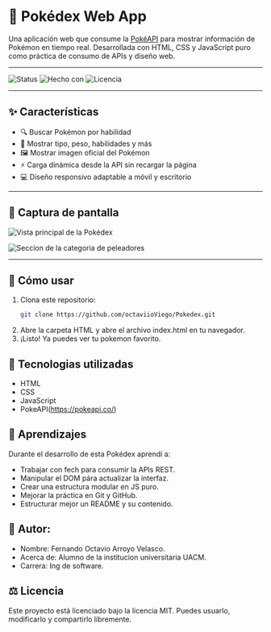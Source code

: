 # 📱 Pokédex Web App

Una aplicación web que consume la [PokéAPI](https://pokeapi.co/) para mostrar información de Pokémon en tiempo real. Desarrollada con HTML, CSS y JavaScript puro como práctica de consumo de APIs y diseño web.

---

![Status](https://img.shields.io/badge/estado-en%20desarrollo-yellow)
![Hecho con](https://img.shields.io/badge/hecho%20con-JavaScript-blue)
![Licencia](https://img.shields.io/badge/licencia-MIT-green)

---

## ✨ Características

- 🔍 Buscar Pokémon por habilidad
- 🧬 Mostrar tipo, peso, habilidades y más
- 🖼️ Mostrar imagen oficial del Pokémon
- ⚡ Carga dinámica desde la API sin recargar la página
- 💻 Diseño responsivo adaptable a móvil y escritorio

---

## 📸 Captura de pantalla

![Vista principal de la Pokédex](IMAGENES-DEMO/main.png)

![Seccion de la categoria de peleadores](IMAGENES/peleador.png)


---

## 🚀 Cómo usar

1. Clona este repositorio:
   ```bash
   git clone https://github.com/octaviioViego/Pokedex.git

2. Abre la carpeta HTML y abre el archivo index.html en tu navegador.
3. ¡Listo! Ya puedes ver tu pokemon favorito.

## 🤖 Tecnologias utilizadas
- HTML
- CSS
- JavaScript
- PokeAPI(https://pokeapi.co/)

## 🧠 Aprendizajes
 Durante el desarrollo de esta Pokédex aprendí a:
- Trabajar con fech para consumir la APIs REST.
- Manipular el DOM pára actualizar la interfaz.
- Crear una estructura modular en JS puro.
- Mejorar la práctica en Git y GitHub.
- Estructurar mejor un README y su contenido.

## 👨 Autor:
- Nombre: Fernando Octavio Arroyo Velasco.
- Acerca de: Alumno de la institucion universitaria UACM.
- Carrera: Ing de software.

## ⚖️  Licencia 
 Este proyecto está licenciado bajo la licencia MIT. Puedes usuarlo, modificarlo y compartirlo libremente.



